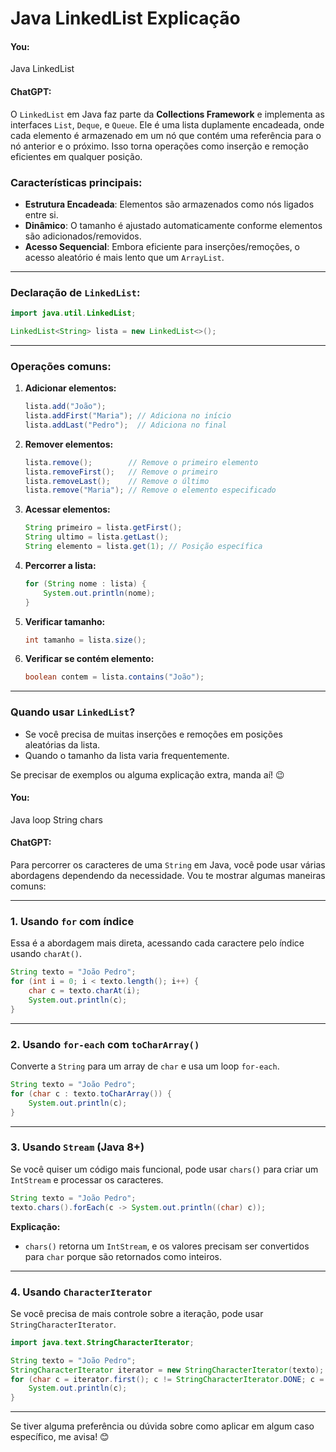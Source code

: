 # Java LinkedList Explicação

#### You:
Java LinkedList

#### ChatGPT:
O `LinkedList` em Java faz parte da **Collections Framework** e implementa as interfaces `List`, `Deque`, e `Queue`. Ele é uma lista duplamente encadeada, onde cada elemento é armazenado em um nó que contém uma referência para o nó anterior e o próximo. Isso torna operações como inserção e remoção eficientes em qualquer posição.

### Características principais:

- **Estrutura Encadeada**: Elementos são armazenados como nós ligados entre si.
- **Dinâmico**: O tamanho é ajustado automaticamente conforme elementos são adicionados/removidos.
- **Acesso Sequencial**: Embora eficiente para inserções/remoções, o acesso aleatório é mais lento que um `ArrayList`.

---

### Declaração de `LinkedList`:

```java
import java.util.LinkedList;

LinkedList<String> lista = new LinkedList<>();
```

---

### Operações comuns:

1. **Adicionar elementos:**
   ```java
   lista.add("João");
   lista.addFirst("Maria"); // Adiciona no início
   lista.addLast("Pedro");  // Adiciona no final
   ```

2. **Remover elementos:**
   ```java
   lista.remove();        // Remove o primeiro elemento
   lista.removeFirst();   // Remove o primeiro
   lista.removeLast();    // Remove o último
   lista.remove("Maria"); // Remove o elemento especificado
   ```

3. **Acessar elementos:**
   ```java
   String primeiro = lista.getFirst();
   String ultimo = lista.getLast();
   String elemento = lista.get(1); // Posição específica
   ```

4. **Percorrer a lista:**
   ```java
   for (String nome : lista) {
       System.out.println(nome);
   }
   ```

5. **Verificar tamanho:**
   ```java
   int tamanho = lista.size();
   ```

6. **Verificar se contém elemento:**
   ```java
   boolean contem = lista.contains("João");
   ```

---

### Quando usar `LinkedList`?

- Se você precisa de muitas inserções e remoções em posições aleatórias da lista.
- Quando o tamanho da lista varia frequentemente.

Se precisar de exemplos ou alguma explicação extra, manda aí! 😉


#### You:
Java loop String chars

#### ChatGPT:
Para percorrer os caracteres de uma `String` em Java, você pode usar várias abordagens dependendo da necessidade. Vou te mostrar algumas maneiras comuns:

---

### 1. **Usando `for` com índice**

Essa é a abordagem mais direta, acessando cada caractere pelo índice usando `charAt()`.

```java
String texto = "João Pedro";
for (int i = 0; i < texto.length(); i++) {
    char c = texto.charAt(i);
    System.out.println(c);
}
```

---

### 2. **Usando `for-each` com `toCharArray()`**

Converte a `String` para um array de `char` e usa um loop `for-each`.

```java
String texto = "João Pedro";
for (char c : texto.toCharArray()) {
    System.out.println(c);
}
```

---

### 3. **Usando `Stream` (Java 8+)**

Se você quiser um código mais funcional, pode usar `chars()` para criar um `IntStream` e processar os caracteres.

```java
String texto = "João Pedro";
texto.chars().forEach(c -> System.out.println((char) c));
```

**Explicação:**

- `chars()` retorna um `IntStream`, e os valores precisam ser convertidos para `char` porque são retornados como inteiros.

---

### 4. **Usando `CharacterIterator`**

Se você precisa de mais controle sobre a iteração, pode usar `StringCharacterIterator`.

```java
import java.text.StringCharacterIterator;

String texto = "João Pedro";
StringCharacterIterator iterator = new StringCharacterIterator(texto);
for (char c = iterator.first(); c != StringCharacterIterator.DONE; c = iterator.next()) {
    System.out.println(c);
}
```

---

Se tiver alguma preferência ou dúvida sobre como aplicar em algum caso específico, me avisa! 😊
